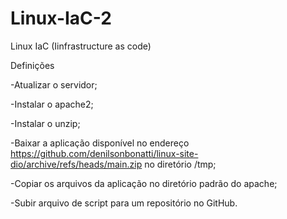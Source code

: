 # Linux-IaC-2
Linux IaC (Iinfrastructure as code)

Definições 


-Atualizar o servidor;

-Instalar o apache2;

-Instalar o unzip;

-Baixar a aplicação disponível no endereço https://github.com/denilsonbonatti/linux-site-dio/archive/refs/heads/main.zip no diretório /tmp;

-Copiar os arquivos da aplicação no diretório padrão do apache;

-Subir arquivo de script para um repositório no GitHub.
